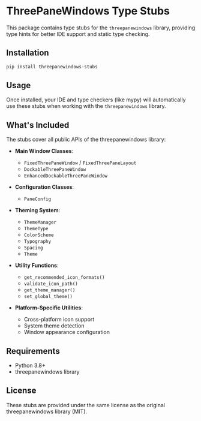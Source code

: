 # ThreePaneWindows Type Stubs

This package contains type stubs for the `threepanewindows` library, providing type hints for better IDE support and static type checking.

## Installation

```bash
pip install threepanewindows-stubs
```

## Usage

Once installed, your IDE and type checkers (like mypy) will automatically use these stubs when working with the `threepanewindows` library.

## What's Included

The stubs cover all public APIs of the threepanewindows library:

- **Main Window Classes**:
  - `FixedThreePaneWindow` / `FixedThreePaneLayout`
  - `DockableThreePaneWindow`
  - `EnhancedDockableThreePaneWindow`

- **Configuration Classes**:
  - `PaneConfig`

- **Theming System**:
  - `ThemeManager`
  - `ThemeType`
  - `ColorScheme`
  - `Typography`
  - `Spacing`
  - `Theme`

- **Utility Functions**:
  - `get_recommended_icon_formats()`
  - `validate_icon_path()`
  - `get_theme_manager()`
  - `set_global_theme()`

- **Platform-Specific Utilities**:
  - Cross-platform icon support
  - System theme detection
  - Window appearance configuration

## Requirements

- Python 3.8+
- threepanewindows library

## License

These stubs are provided under the same license as the original threepanewindows library (MIT).
